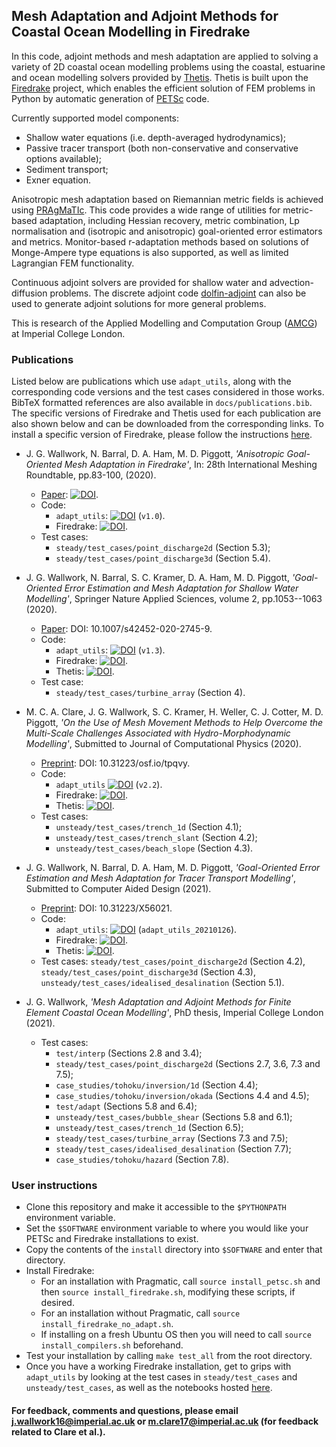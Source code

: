 ## Mesh Adaptation and Adjoint Methods for Coastal Ocean Modelling in Firedrake

In this code, adjoint methods and mesh adaptation are applied to solving a variety of 2D coastal ocean
modelling problems using the coastal, estuarine and ocean modelling solvers provided by [Thetis][2].
Thetis is built upon the [Firedrake][1] project, which enables the efficient solution of FEM problems
in Python by automatic generation of [PETSc][3] code.

Currently supported model components:
  * Shallow water equations (i.e. depth-averaged hydrodynamics);
  * Passive tracer transport (both non-conservative and conservative options available);
  * Sediment transport;
  * Exner equation.

Anisotropic mesh adaptation based on Riemannian metric fields is achieved using [PRAgMaTIc][4]. This
code provides a wide range of utilities for metric-based adaptation, including Hessian recovery,
metric combination, Lp normalisation and (isotropic and anisotropic) goal-oriented error estimators
and metrics. Monitor-based r-adaptation methods based on solutions of Monge-Ampere type equations is
also supported, as well as limited Lagrangian FEM functionality.

Continuous adjoint solvers are provided for shallow water and advection-diffusion problems. The
discrete adjoint code [dolfin-adjoint][5] can also be used to generate adjoint solutions for more general
problems.

This is research of the Applied Modelling and Computation Group ([AMCG][6]) at Imperial College
London.


### Publications

Listed below are publications which use `adapt_utils`, along with the corresponding code versions
and the test cases considered in those works. BibTeX formatted references are also available in
`docs/publications.bib`. The specific versions of Firedrake and Thetis used for each publication
are also shown below and can be downloaded from the corresponding links. To install a specific
version of Firedrake, please follow the instructions [here][7].

  * J. G. Wallwork, N. Barral, D. A. Ham, M. D. Piggott, <em>'Anisotropic Goal-Oriented Mesh Adaptation in Firedrake'</em>, In: 28th International Meshing Roundtable, pp.83-100, (2020).
    * [Paper][9]: [![DOI](https://zenodo.org/badge/DOI/10.5281/zenodo.3653101.svg)](https://doi.org/10.5281/zenodo.3653101).
    * Code:
      * `adapt_utils`: [![DOI](https://zenodo.org/badge/DOI/10.5281/zenodo.3358565.svg)](https://doi.org/10.5281/zenodo.3358565) (`v1.0`).
      * Firedrake: [![DOI](https://zenodo.org/badge/DOI/10.5281/zenodo.3250888.svg)](https://doi.org/10.5281/zenodo.3250888).
    * Test cases:
      * `steady/test_cases/point_discharge2d` (Section 5.3);
      * `steady/test_cases/point_discharge3d` (Section 5.4).

  * J. G. Wallwork, N. Barral, S. C. Kramer, D. A. Ham, M. D. Piggott, <em>'Goal-Oriented Error Estimation and Mesh Adaptation for Shallow Water Modelling'</em>, Springer Nature Applied Sciences, volume 2, pp.1053--1063 (2020).
    * [Paper][10]: DOI: 10.1007/s42452-020-2745-9.
    * Code:
      * `adapt_utils`: [![DOI](https://zenodo.org/badge/DOI/10.5281/zenodo.3695801.svg)](https://doi.org/10.5281/zenodo.3695801) (`v1.3`).
      * Firedrake: [![DOI](https://zenodo.org/badge/DOI/10.5281/zenodo.3568997.svg)](https://doi.org/10.5281/zenodo.3568997).
      * Thetis: [![DOI](https://zenodo.org/badge/DOI/10.5281/zenodo.3689727.svg)](https://doi.org/10.5281/zenodo.3689727).
    * Test case:
      * `steady/test_cases/turbine_array` (Section 4).
    
  * M. C. A. Clare, J. G. Wallwork, S. C. Kramer, H. Weller, C. J. Cotter, M. D. Piggott, <em> 'On the Use of Mesh Movement Methods to Help Overcome the Multi-Scale Challenges Associated with Hydro-Morphodynamic Modelling'</em>, Submitted to Journal of Computational Physics (2020).
    * [Preprint][11]: DOI: 10.31223/osf.io/tpqvy.
    * Code:
      * `adapt_utils` [![DOI](https://zenodo.org/badge/DOI/10.5281/zenodo.4110708.svg)](https://doi.org/10.5281/zenodo.4110708) (`v2.2`).
      * Firedrake: [![DOI](https://zenodo.org/badge/DOI/10.5281/zenodo.4110204.svg)](https://doi.org/10.5281/zenodo.4110204).
      * Thetis: [![DOI](https://zenodo.org/badge/DOI/10.5281/zenodo.4110172.svg)](https://doi.org/10.5281/zenodo.4110172).
    * Test cases:
      * `unsteady/test_cases/trench_1d` (Section 4.1);
      * `unsteady/test_cases/trench_slant` (Section 4.2);
      * `unsteady/test_cases/beach_slope` (Section 4.3).

  * J. G. Wallwork, N. Barral, D. A. Ham, M. D. Piggott, <em>'Goal-Oriented Error Estimation and Mesh Adaptation for Tracer Transport Modelling'</em>, Submitted to Computer Aided Design (2021).
    * [Preprint][12]: DOI: 10.31223/X56021.
    * Code:
      * `adapt_utils`: [![DOI](https://zenodo.org/badge/DOI/10.5281/zenodo.4468992.svg)](https://doi.org/10.5281/zenodo.4468992) (`adapt_utils_20210126`).
      * Firedrake: [![DOI](https://zenodo.org/badge/DOI/10.5281/zenodo.4293614.svg)](https://doi.org/10.5281/zenodo.4293614).
      * Thetis: [![DOI](https://zenodo.org/badge/DOI/10.5281/zenodo.4288261.svg)](https://doi.org/10.5281/zenodo.4288261).
    * Test cases: `steady/test_cases/point_discharge2d` (Section 4.2), `steady/test_cases/point_discharge3d` (Section 4.3), `unsteady/test_cases/idealised_desalination` (Section 5.1).

  * J. G. Wallwork, <em>'Mesh Adaptation and Adjoint Methods for Finite Element Coastal Ocean Modelling'</em>, PhD thesis, Imperial College London (2021).
    * Test cases:
      * `test/interp` (Sections 2.8 and 3.4);
      * `steady/test_cases/point_discharge2d` (Sections 2.7, 3.6, 7.3 and 7.5);
      * `case_studies/tohoku/inversion/1d` (Section 4.4);
      * `case_studies/tohoku/inversion/okada` (Sections 4.4 and 4.5);
      * `test/adapt` (Sections 5.8 and 6.4);
      * `unsteady/test_cases/bubble_shear` (Sections 5.8 and 6.1);
      * `unsteady/test_cases/trench_1d` (Section 6.5);
      * `steady/test_cases/turbine_array` (Sections 7.3 and 7.5);
      * `steady/test_cases/idealised_desalination` (Section 7.7);
      * `case_studies/tohoku/hazard` (Section 7.8).


### User instructions

  * Clone this repository and make it accessible to the `$PYTHONPATH` environment variable.
  * Set the `$SOFTWARE` environment variable to where you would like your PETSc and Firedrake installations to exist.
  * Copy the contents of the `install` directory into `$SOFTWARE` and enter that directory.
  * Install Firedrake:
      * For an installation with Pragmatic, call `source install_petsc.sh` and then `source install_firedrake.sh`, modifying these scripts, if desired.
      * For an installation without Pragmatic, call `source install_firedrake_no_adapt.sh`.
      * If installing on a fresh Ubuntu OS then you will need to call `source install_compilers.sh` beforehand.
  * Test your installation by calling `make test_all` from the root directory.
  * Once you have a working Firedrake installation, get to grips with `adapt_utils` by looking at the test cases in `steady/test_cases` and `unsteady/test_cases`, as well as the notebooks hosted [here][8].


#### For feedback, comments and questions, please email j.wallwork16@imperial.ac.uk or m.clare17@imperial.ac.uk (for feedback related to Clare et al.).

[1]: http://firedrakeproject.org/ "Firedrake"
[2]: http://thetisproject.org/index.html "Thetis"
[3]: https://www.mcs.anl.gov/petsc/ "PETSc"
[4]: https://github.com/meshadaptation/pragmatic "PRAgMaTIc"
[5]: https://www.dolfin-adjoint.org/ "dolfin-adjoint"
[6]: http://www.imperial.ac.uk/earth-science/research/research-groups/amcg/ "AMCG"
[7]: https://www.firedrakeproject.org/zenodo.html "firedrake_zenodo"
[8]: https://github.com/jwallwork23/adapt_utils_notebooks "adapt_utils_notebooks"
[9]: https://doi.org/10.5281/zenodo.3653101 "imr_paper"
[10]: https://rdcu.be/b35wZ "snas_paper"
[11]: https://doi.org/10.31223/osf.io/tpqvy "mesh_movement_paper"
[12]: https://doi.org/10.31223/X56021 "cad_paper"

